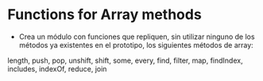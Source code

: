 # Functions for Array methods

- ​Crea un módulo con funciones que repliquen, sin utilizar ninguno de los métodos ya existentes en el prototipo, los siguientes métodos de array:

length,
push,
pop,
unshift,
shift,
some,
every,
find,
filter,
map,
findIndex,
includes,
indexOf,
reduce,
join
